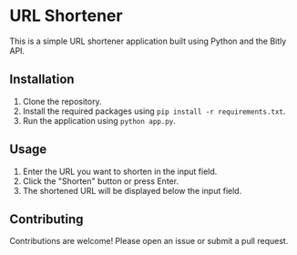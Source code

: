 # URL Shortener

This is a simple URL shortener application built using Python and the Bitly API.

## Installation

1. Clone the repository.
2. Install the required packages using `pip install -r requirements.txt`.
3. Run the application using `python app.py`.

## Usage

1. Enter the URL you want to shorten in the input field.
2. Click the "Shorten" button or press Enter.
3. The shortened URL will be displayed below the input field.

## Contributing

Contributions are welcome! Please open an issue or submit a pull request.